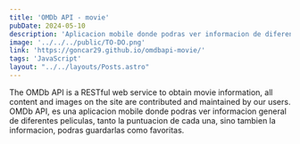 ```yaml
---
title: 'OMDb API - movie'
pubDate: 2024-05-10
description: 'Aplicacion mobile donde podras ver informacion de diferentes peliculas y series'
image: '../../../public/TO-DO.png'
link: 'https://goncar29.github.io/omdbapi-movie/'
tags: 'JavaScript'
layout: "../../layouts/Posts.astro"
---
```


The OMDb API is a RESTful web service to obtain movie information, all content and images on the site are contributed and maintained by our users.
OMDb API, es una aplicacion mobile donde podras ver informacion general de diferentes peliculas, tanto la puntuacion de cada una, sino tambien la informacion, podras guardarlas como favoritas.